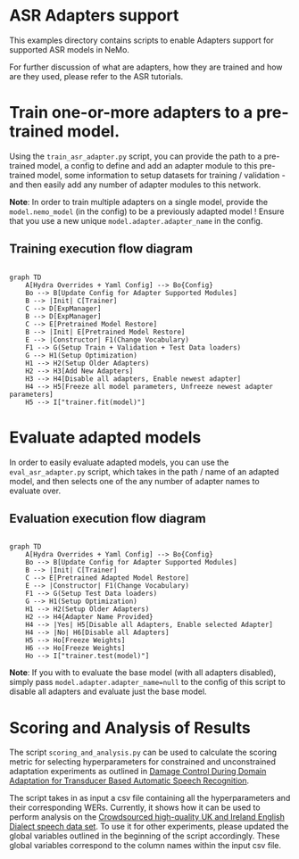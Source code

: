 # ASR Adapters support

This examples directory contains scripts to enable Adapters support for supported ASR models in NeMo.

For further discussion of what are adapters, how they are trained and how are they used, please refer to the ASR tutorials.

# Train one-or-more adapters to a pre-trained model.

Using the `train_asr_adapter.py` script, you can provide the path to a pre-trained model, a config to define and add an adapter module to this pre-trained model, some information to setup datasets for training / validation - and then easily add any number of adapter modules to this network.

**Note**: In order to train multiple adapters on a single model, provide the `model.nemo_model` (in the config) to be a previously adapted model ! Ensure that you use a new unique `model.adapter.adapter_name` in the config.

## Training execution flow diagram

```mermaid

graph TD
    A[Hydra Overrides + Yaml Config] --> Bo{Config}
    Bo --> B[Update Config for Adapter Supported Modules]
    B --> |Init| C[Trainer]
    C --> D[ExpManager]
    B --> D[ExpManager]
    C --> E[Pretrained Model Restore]
    B --> |Init| E[Pretrained Model Restore]
    E --> |Constructor| F1(Change Vocabulary)
    F1 --> G(Setup Train + Validation + Test Data loaders)
    G --> H1(Setup Optimization)
    H1 --> H2(Setup Older Adapters)
    H2 --> H3[Add New Adapters]
    H3 --> H4[Disable all adapters, Enable newest adapter]
    H4 --> H5[Freeze all model parameters, Unfreeze newest adapter parameters]
    H5 --> I["trainer.fit(model)"]
```

# Evaluate adapted models

In order to easily evaluate adapted models, you can use the `eval_asr_adapter.py` script, which takes in the path / name of an adapted model, and then selects one of the any number of adapter names to evaluate over.

## Evaluation execution flow diagram

```mermaid

graph TD
    A[Hydra Overrides + Yaml Config] --> Bo{Config}
    Bo --> B[Update Config for Adapter Supported Modules]
    B --> |Init| C[Trainer]
    C --> E[Pretrained Adapted Model Restore]
    E --> |Constructor| F1(Change Vocabulary)
    F1 --> G(Setup Test Data loaders)
    G --> H1(Setup Optimization)
    H1 --> H2(Setup Older Adapters)
    H2 --> H4{Adapter Name Provided}
    H4 --> |Yes| H5[Disable all Adapters, Enable selected Adapter]
    H4 --> |No| H6[Disable all Adapters]
    H5 --> Ho[Freeze Weights]
    H6 --> Ho[Freeze Weights]
    Ho --> I["trainer.test(model)"]
```

**Note**: If you with to evaluate the base model (with all adapters disabled), simply pass `model.adapter.adapter_name=null` to the config of this script to disable all adapters and evaluate just the base model.

# Scoring and Analysis of Results

The script `scoring_and_analysis.py` can be used to calculate the scoring metric for selecting hyperparameters for constrained and unconstrained adaptation experiments as outlined in [Damage Control During Domain Adaptation for Transducer Based Automatic Speech Recognition](https://arxiv.org/abs/2210.03255).

The script takes in as input a csv file containing all the hyperparameters and their corresponding WERs. Currently, it shows how it can be used to perform analysis on the [Crowdsourced high-quality UK and Ireland English Dialect speech data set](http://www.openslr.org/83/). To use it for other experiments, please updated the global variables outlined in the beginning of the script accordingly. These global variables correspond to the column names within the input csv file.

